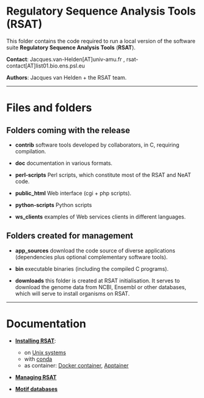 # Regulatory Sequence Analysis Tools (RSAT)

This folder contains the code required to run a local version of the 
software suite **Regulatory Sequence Analysis Tools** (**RSAT**).


**Contact**: Jacques.van-Helden[AT]univ-amu.fr , rsat-contact[AT]list01.bio.ens.psl.eu

**Authors**: Jacques van Helden + the RSAT team.


****************************************************************
# Files and folders

## Folders coming with the release

- **contrib** software tools developed by collaborators, in C,
  requiring compilation. 
  
- **doc** documentation in various formats.

- **perl-scripts** Perl scripts, which constitute most of the RSAT and
NeAT code.

- **public_html** Web interface (cgi + php scripts).

- **python-scripts** Python scripts

- **ws_clients** examples of Web services clients in different
  languages.

## Folders created for management

- **app_sources** download the code source of diverse applications
  (dependencies plus optional complementary software tools).
  
- **bin** executable binaries (including the compiled C programs).

- **downloads** this folder is created at RSAT initialisation. It
  serves to download the genome data from NCBI, Ensembl or other
  databases, which will serve to install organisms on RSAT.

****************************************************************

# Documentation

- [**Installing RSAT**](https://rsa-tools.github.io/installing-RSAT): 
	+ on [Unix systems](https://rsa-tools.github.io/installing-RSAT/unix-install-rsat/installing_RSAT_procedure.html)
	+ with [conda](https://rsa-tools.github.io/installing-RSAT/conda-install-rsat/bioconda-rsat-core.html)
	+ as container: [Docker container](https://rsa-tools.github.io/installing-RSAT/RSAT-Docker/RSAT-Docker-tuto.html), [Apptainer](https://rsa-tools.github.io/installing-RSAT/RSAT-Docker/RSAT-Apptainer-tuto.html)

- [**Managing RSAT**](https://rsa-tools.github.io/managing-RSAT)

- [**Motif databases**](https://github.com/rsa-tools/motif_databases)
